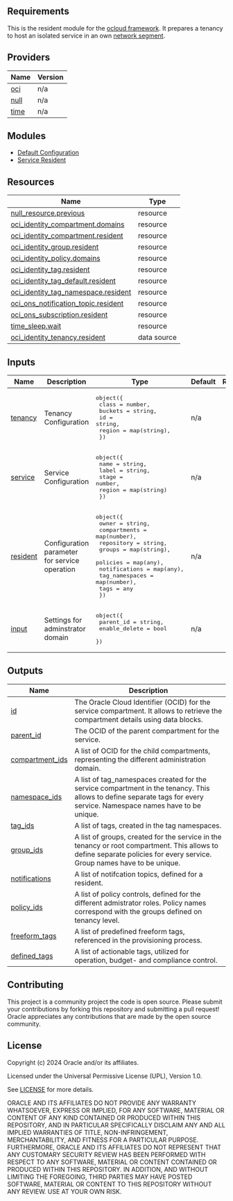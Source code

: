 ## Requirements

This is the resident module for the [ocloud framework](https://github.com/oracle-devrel/terraform-oci-ocloud-configuration). It prepares a tenancy to host an isolated service in an own [network segment](https://github.com/oracle-devrel/terraform-oci-ocloud-asset-network). 

## Providers

| Name | Version |
|------|---------|
| <a name="provider_oci"></a> [oci](#provider\_oci) | n/a |
| <a name="provider_null"></a> [null](#provider\_null) | n/a |
| <a name="provider_time"></a> [time](#provider\_time) | n/a |

## Modules

* [Default Configuration](https://github.com/oracle-devrel/terraform-oci-ocloud-configuration)
* [Service Resident](https://github.com/oracle-devrel/terraform-oci-ocloud-configuration)

## Resources

| Name | Type |
|------|------|
| [null_resource.previous](https://registry.terraform.io/providers/hashicorp/null/latest/docs/resources/resource) | resource |
| [oci_identity_compartment.domains](https://registry.terraform.io/providers/hashicorp/oci/latest/docs/resources/identity_compartment) | resource |
| [oci_identity_compartment.resident](https://registry.terraform.io/providers/hashicorp/oci/latest/docs/resources/identity_compartment) | resource |
| [oci_identity_group.resident](https://registry.terraform.io/providers/hashicorp/oci/latest/docs/resources/identity_group) | resource |
| [oci_identity_policy.domains](https://registry.terraform.io/providers/hashicorp/oci/latest/docs/resources/identity_policy) | resource |
| [oci_identity_tag.resident](https://registry.terraform.io/providers/hashicorp/oci/latest/docs/resources/identity_tag) | resource |
| [oci_identity_tag_default.resident](https://registry.terraform.io/providers/hashicorp/oci/latest/docs/resources/identity_tag_default) | resource |
| [oci_identity_tag_namespace.resident](https://registry.terraform.io/providers/hashicorp/oci/latest/docs/resources/identity_tag_namespace) | resource |
| [oci_ons_notification_topic.resident](https://registry.terraform.io/providers/hashicorp/oci/latest/docs/resources/ons_notification_topic) | resource |
| [oci_ons_subscription.resident](https://registry.terraform.io/providers/hashicorp/oci/latest/docs/resources/ons_subscription) | resource |
| [time_sleep.wait](https://registry.terraform.io/providers/hashicorp/time/latest/docs/resources/sleep) | resource |
| [oci_identity_tenancy.resident](https://registry.terraform.io/providers/hashicorp/oci/latest/docs/data-sources/identity_tenancy) | data source |

## Inputs

| Name | Description | Type | Default | Required |
|------|-------------|------|---------|:--------:|
| <a name="input_tenancy"></a> [tenancy](#input\_tenancy) | Tenancy Configuration | <pre>object({<br>        class   = number,<br>        buckets = string,<br>        id      = string,<br>        region  = map(string),<br>    })</pre> | n/a | yes |
| <a name="input_service"></a> [service](#input\_service) | Service Configuration | <pre>object({<br>        name   = string,<br>        label  = string,<br>        stage  = number,<br>        region = map(string)<br>    })</pre> | n/a | yes |
| <a name="input_resident"></a> [resident](#input\_resident) | Configuration parameter for service operation | <pre>object({<br>        owner          = string,<br>        compartments   = map(number),<br>        repository     = string,<br>        groups         = map(string),<br>        policies       = map(any),<br>        notifications  = map(any),<br>        tag_namespaces = map(number),<br>        tags           = any<br>    })</pre> | n/a | yes |
| <a name="input_input"></a> [input](#input\_input) | Settings for adminstrator domain | <pre>object({<br>        parent_id     = string,<br>        enable_delete = bool<br>    })</pre> | n/a | yes |

## Outputs

| Name | Description |
|------|-------------|
| <a name="output_id"></a> [id](#output\_id) | The Oracle Cloud Identifier (OCID) for the service compartment. It allows to retrieve the compartment details using data blocks. |
| <a name="output_parent_id"></a> [parent\_id](#output\_parent\_id) | The OCID of the parent compartment for the service. |
| <a name="output_compartment_ids"></a> [compartment\_ids](#output\_compartment\_ids) | A list of OCID for the child compartments, representing the different administration domain. |
| <a name="output_namespace_ids"></a> [namespace\_ids](#output\_namespace\_ids) | A list of tag\_namespaces created for the service compartment in the tenancy. This allows to define separate tags for every service. Namespace names have to be unique. |
| <a name="output_tag_ids"></a> [tag\_ids](#output\_tag\_ids) | A list of tags, created in the tag namespaces. |
| <a name="output_group_ids"></a> [group\_ids](#output\_group\_ids) | A list of groups, created for the service in the tenancy or root compartment. This allows to define separate policies for every service. Group names have to be unique. |
| <a name="output_notifications"></a> [notifications](#output\_notifications) | A list of notifcation topics, defined for a resident. |
| <a name="output_policy_ids"></a> [policy\_ids](#output\_policy\_ids) | A list of policy controls, defined for the different admistrator roles. Policy names correspond with the groups defined on tenancy level. |
| <a name="output_freeform_tags"></a> [freeform\_tags](#output\_freeform\_tags) | A list of predefined freeform tags, referenced in the provisioning process. |
| <a name="output_defined_tags"></a> [defined\_tags](#output\_defined\_tags) | A list of actionable tags, utilized for operation, budget- and compliance control. |

## Contributing
This project is a community project the code is open source.  Please submit your contributions by forking this repository and submitting a pull request!  Oracle appreciates any contributions that are made by the open source community.

## License
Copyright (c) 2024 Oracle and/or its affiliates.

Licensed under the Universal Permissive License (UPL), Version 1.0.

See [LICENSE](LICENSE.txt) for more details.

ORACLE AND ITS AFFILIATES DO NOT PROVIDE ANY WARRANTY WHATSOEVER, EXPRESS OR IMPLIED, FOR ANY SOFTWARE, MATERIAL OR CONTENT OF ANY KIND CONTAINED OR PRODUCED WITHIN THIS REPOSITORY, AND IN PARTICULAR SPECIFICALLY DISCLAIM ANY AND ALL IMPLIED WARRANTIES OF TITLE, NON-INFRINGEMENT, MERCHANTABILITY, AND FITNESS FOR A PARTICULAR PURPOSE.  FURTHERMORE, ORACLE AND ITS AFFILIATES DO NOT REPRESENT THAT ANY CUSTOMARY SECURITY REVIEW HAS BEEN PERFORMED WITH RESPECT TO ANY SOFTWARE, MATERIAL OR CONTENT CONTAINED OR PRODUCED WITHIN THIS REPOSITORY. IN ADDITION, AND WITHOUT LIMITING THE FOREGOING, THIRD PARTIES MAY HAVE POSTED SOFTWARE, MATERIAL OR CONTENT TO THIS REPOSITORY WITHOUT ANY REVIEW. USE AT YOUR OWN RISK. 
